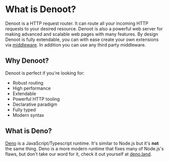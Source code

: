 # What is Denoot?
Denoot is a HTTP request router. It can route all your incoming HTTP requests to your desired resource. Denoot is also a powerful web server for making advanced and scalable web pages with many features. By design Denoot is fully extendable, you can with ease create your own extensions via [middleware](https://denoot.dev/middleware). In addition you can use any third party middleware.
## Why Denoot?

Denoot is perfect if you're looking for:

- Robust routing
- High performance
- Extendable
- Powerful HTTP tooling
- Declarative paradigm
- Fully typed
- Modern syntax

## What is Deno?

[Deno](https://deno.land) is a JavaScript/Typescript runtime. It's similar to Node.js but it's **not** the same thing. Deno is a more modern runtime that fixes many of Node.js's flaws, but don't take our word for it, check it out yourself at [deno.land](https://deno.land).